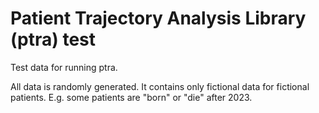 # Patient Trajectory Analysis Library (ptra) test

Test data for running ptra.

All data is randomly generated. It contains only fictional data for fictional patients. E.g. some patients are "born" or "die" after 2023.

